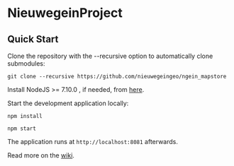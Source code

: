 NieuwegeinProject
==========

Quick Start
------------

Clone the repository with the --recursive option to automatically clone submodules:

`git clone --recursive https://github.com/nieuwegeingeo/ngein_mapstore`

Install NodeJS >= 7.10.0 , if needed, from [here](https://nodejs.org/en/download/releases/).

Start the development application locally:

`npm install`

`npm start`

The application runs at `http://localhost:8081` afterwards.

Read more on the [wiki](https://github.com/nieuwegeingeo/ngein_mapstore/wiki).
